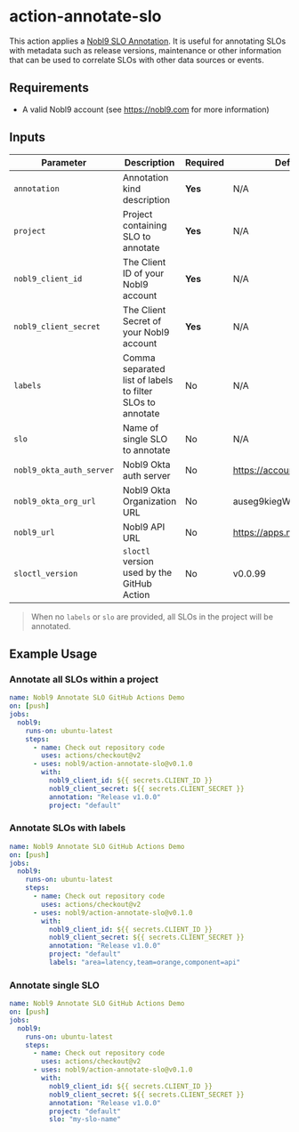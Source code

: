 # action-annotate-slo

This action applies a [Nobl9 SLO Annotation](https://docs.nobl9.com/Features/SLO_Annotations). It is useful for annotating SLOs with metadata such as release versions, maintenance or other information that can be used to correlate SLOs with other data sources or events.

## Requirements

- A valid Nobl9 account (see https://nobl9.com for more information)

## Inputs

| Parameter                | Description                                               | Required | Default                    |
|--------------------------|-----------------------------------------------------------|----------|----------------------------|
| `annotation`             | Annotation kind description                               | **Yes**  | N/A                        |
| `project`                | Project containing SLO to annotate                        | **Yes**  | N/A                        |
| `nobl9_client_id`        | The Client ID of your Nobl9 account                       | **Yes**  | N/A                        |
| `nobl9_client_secret`    | The Client Secret of your Nobl9 account                   | **Yes**  | N/A                        |
| `labels`                 | Comma separated list of labels to filter SLOs to annotate | No       | N/A                        |
| `slo`                    | Name of single SLO to annotate                            | No       | N/A                        |
| `nobl9_okta_auth_server` | Nobl9 Okta auth server                                    | No       | https://accounts.nobl9.com |
| `nobl9_okta_org_url`     | Nobl9 Okta Organization URL                               | No       | auseg9kiegWKEtJZC416       |
| `nobl9_url`              | Nobl9 API URL                                             | No       | https://apps.nobl9.com/api |
| `sloctl_version`         | `sloctl` version used by the GitHub Action                | No       | v0.0.99                    |

> When no `labels` or `slo` are provided, all SLOs in the project will be annotated.
## Example Usage

### Annotate all SLOs within a project
```yaml
name: Nobl9 Annotate SLO GitHub Actions Demo
on: [push]
jobs:
  nobl9:
    runs-on: ubuntu-latest
    steps:
      - name: Check out repository code
        uses: actions/checkout@v2
      - uses: nobl9/action-annotate-slo@v0.1.0
        with:
          nobl9_client_id: ${{ secrets.CLIENT_ID }}
          nobl9_client_secret: ${{ secrets.CLIENT_SECRET }}
          annotation: "Release v1.0.0"
          project: "default"
```


### Annotate SLOs with labels
```yaml
name: Nobl9 Annotate SLO GitHub Actions Demo
on: [push]
jobs:
  nobl9:
    runs-on: ubuntu-latest
    steps:
      - name: Check out repository code
        uses: actions/checkout@v2
      - uses: nobl9/action-annotate-slo@v0.1.0
        with:
          nobl9_client_id: ${{ secrets.CLIENT_ID }}
          nobl9_client_secret: ${{ secrets.CLIENT_SECRET }}
          annotation: "Release v1.0.0"
          project: "default"
          labels: "area=latency,team=orange,component=api"
```

### Annotate single SLO
```yaml
name: Nobl9 Annotate SLO GitHub Actions Demo
on: [push]
jobs:
  nobl9:
    runs-on: ubuntu-latest
    steps:
      - name: Check out repository code
        uses: actions/checkout@v2
      - uses: nobl9/action-annotate-slo@v0.1.0
        with:
          nobl9_client_id: ${{ secrets.CLIENT_ID }}
          nobl9_client_secret: ${{ secrets.CLIENT_SECRET }}
          annotation: "Release v1.0.0"
          project: "default"
          slo: "my-slo-name"
```